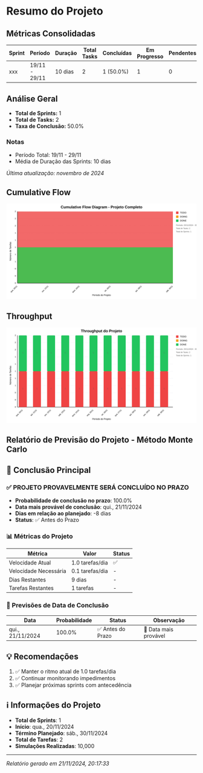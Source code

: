 # Resumo do Projeto 

## Métricas Consolidadas

| Sprint | Período | Duração | Total Tasks | Concluídas | Em Progresso | Pendentes | Velocidade | Eficiência |
|--------|---------|----------|-------------|------------|--------------|-----------|------------|------------|
| xxx | 19/11 - 29/11 | 10 dias | 2 | 1 (50.0%) | 1 | 0 | 0.1/dia | 50.0% |

## Análise Geral

- **Total de Sprints:** 1
- **Total de Tasks:** 2
- **Taxa de Conclusão:** 50.0%

### Notas
- Período Total: 19/11 - 29/11
- Média de Duração das Sprints: 10 dias

*Última atualização: novembro de 2024*

## Cumulative Flow 
![ Cumulative Flow](./project-cfd.svg)

## Throughput 
![ Throughput Flow](./project-throughput.svg)



 ## Relatório de Previsão do Projeto - Método Monte Carlo

## 🎯 Conclusão Principal

### ✅ PROJETO PROVAVELMENTE SERÁ CONCLUÍDO NO PRAZO

- **Probabilidade de conclusão no prazo**: 100.0%
- **Data mais provável de conclusão**: qui., 21/11/2024
- **Dias em relação ao planejado**: -8 dias
- **Status**: ✅ Antes do Prazo

### 📊 Métricas do Projeto

| Métrica | Valor | Status |
|---------|--------|--------|
| Velocidade Atual | 1.0 tarefas/dia | ✅ |
| Velocidade Necessária | 0.1 tarefas/dia | - |
| Dias Restantes | 9 dias | - |
| Tarefas Restantes | 1 tarefas | - |

### 📅 Previsões de Data de Conclusão

| Data | Probabilidade | Status | Observação |
|------|---------------|---------|------------|
| qui., 21/11/2024 | 100.0% | ✅ Antes do Prazo | 📍 Data mais provável |

## 💡 Recomendações

1. ✅ Manter o ritmo atual de 1.0 tarefas/dia
2. ✅ Continuar monitorando impedimentos
3. ✅ Planejar próximas sprints com antecedência

## ℹ️ Informações do Projeto

- **Total de Sprints**: 1
- **Início**: qua., 20/11/2024
- **Término Planejado**: sáb., 30/11/2024
- **Total de Tarefas**: 2
- **Simulações Realizadas**: 10,000

---
*Relatório gerado em 21/11/2024, 20:17:33*